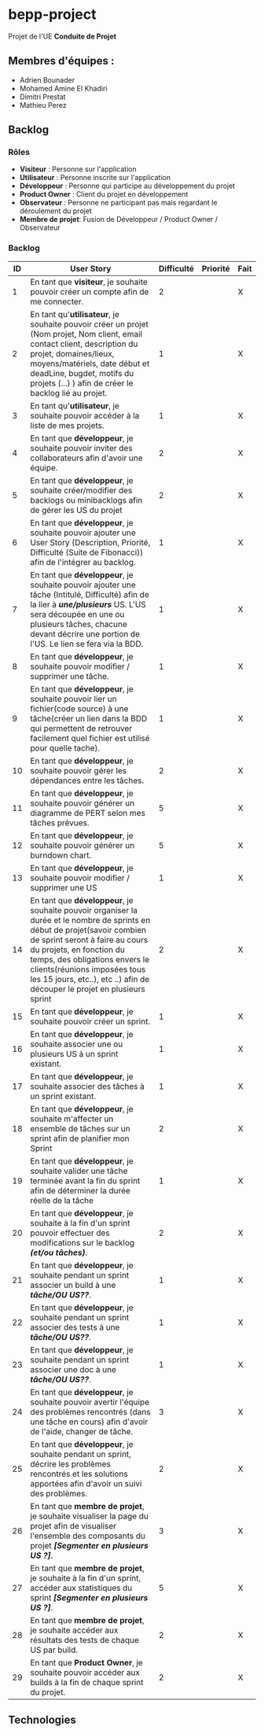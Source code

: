 # bepp-project

Projet de l'UE **Conduite de Projet**

## Membres d'équipes :
* Adrien Bounader
* Mohamed Amine El Khadiri
* Dimitri Prestat
* Mathieu Perez

## Backlog 
### Rôles
* **Visiteur** : Personne sur l'application
* **Utilisateur** : Personne inscrite sur l'application
* **Développeur** : Personne qui participe au développement du projet
* **Product Owner** : Client du projet en développement
* **Observateur** : Personne ne participant pas mais regardant le déroulement du projet
* **Membre de projet**: Fusion de Développeur / Product Owner / Observateur

### Backlog

| ID | User Story | Difficulté | Priorité | Fait |
| --- | --- | --- | --- | --- |
| 1 | En tant que **visiteur**, je souhaite pouvoir créer un compte afin de me connecter.| 2 |  | X 
| 2 | En tant qu'**utilisateur**, je souhaite pouvoir créer un projet (Nom projet, Nom client, email contact client, description du projet, domaines/lieux, moyens/matériels, date début et deadLine, bugdet, motifs du projets (...) ) afin de créer le backlog lié au projet. | 1 |  | X 
| 3 | En tant qu'**utilisateur**, je souhaite pouvoir accéder à la liste de mes projets.| 1 |  | X 
| 4 | En tant que **développeur**, je souhaite pouvoir inviter des collaborateurs afin d'avoir une équipe.| 2 |  | X
| 5 | En tant que **développeur**, je souhaite créer/modifier des backlogs ou minibacklogs afin de gérer les US du projet | 2 | | X
| 6 | En tant que **développeur**, je souhaite pouvoir ajouter une User Story (Description, Priorité, Difficulté (Suite de Fibonacci)) afin de l'intégrer au backlog.| 1 |  | X   
| 7 | En tant que **développeur**, je souhaite pouvoir ajouter une tâche (Intitulé, Difficulté) afin de la lier à ***une/plusieurs*** US. L'US sera découpée en une ou plusieurs tâches, chacune devant décrire une portion de l'US. Le lien se fera via la BDD.| 1 |  | X   
| 8 | En tant que **développeur**, je souhaite pouvoir modifier / supprimer une tâche.| 1 |  | X
| 9 | En tant que **développeur**, je souhaite pouvoir lier un fichier(code source) à une tâche(créer un lien dans la BDD qui permettent de retrouver facilement quel fichier est utilisé pour quelle tache).| 1 |  | X   
| 10 | En tant que **développeur**, je souhaite pouvoir gérer les dépendances entre les tâches.| 2 |  | X   
| 11 | En tant que **développeur**, je souhaite pouvoir générer un diagramme de PERT selon mes tâches prévues.| 5 |  | X  
| 12 | En tant que **développeur**, je souhaite pouvoir générer un burndown chart.| 5 |  | X  
| 13 | En tant que **développeur**, je souhaite pouvoir modifier / supprimer une US| 1 |  | X
| 14 | En tant que **développeur**, je souhaite pouvoir organiser la durée et le nombre de sprints en début de projet(savoir combien de sprint seront à faire au cours du projets, en fonction du temps, des obligations envers le clients(réunions imposées tous les 15 jours, etc..), etc ..) afin de découper le projet en plusieurs sprint | 2 |  | X
| 15 | En tant que **développeur**, je souhaite pouvoir créer un sprint.| 1 |  | X
| 16 | En tant que **développeur**, je souhaite associer une ou plusieurs US à un sprint existant.| 1 |  | X
| 17 | En tant que **développeur**, je souhaite associer des tâches à un sprint existant.| 1 |  | X
| 18 | En tant que **développeur**, je souhaite m'affecter un ensemble de tâches sur un sprint afin de planifier mon Sprint| 2 |  | X
| 19 | En tant que **développeur**, je souhaite valider une tâche terminée avant la fin du sprint afin de déterminer la durée réelle de la tâche| 1 |  | X
| 20 | En tant que **développeur**, je souhaite à la fin d'un sprint pouvoir effectuer des modifications sur le backlog ***(et/ou tâches)***.| 2 |  | X
| 21 | En tant que **développeur**, je souhaite pendant un sprint associer un build à une ***tâche/OU US??***.| 1 |  | X
| 22 | En tant que **développeur**, je souhaite pendant un sprint associer des tests à une ***tâche/OU US??***.| 1 |  | X
| 23 | En tant que **développeur**, je souhaite pendant un sprint associer une doc à une ***tâche/OU US??***.| 1 |  | X
| 24 | En tant que **développeur**, je souhaite pouvoir avertir l'équipe des problèmes rencontrés (dans une tâche en cours) afin d'avoir de l'aide, changer de tâche.| 3 |  | X
| 25 | En tant que **développeur**, je souhaite pendant un sprint, décrire les problèmes rencontrés et les solutions apportées afin d'avoir un suivi des problèmes.| 2 |  | X
| 26 | En tant que **membre de projet**, je souhaite visualiser la page du projet afin de visualiser l'ensemble des composants du projet ***[Segmenter en plusieurs US ?]***.| 3 |  | X
| 27 | En tant que **membre de projet**, je souhaite à la fin d'un sprint, accéder aux statistiques du sprint ***[Segmenter en plusieurs US ?]***.| 5 |  | X
| 28 | En tant que **membre de projet**, je souhaite accéder aux résultats des tests de chaque US par build.| 2 |  | X
| 29 | En tant que **Product Owner**, je souhaite pouvoir accéder aux builds à la fin de chaque sprint du projet.| 2 |  | X 

## Technologies


